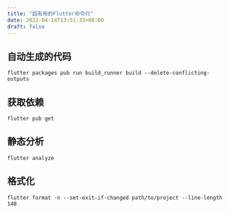 ```yaml
---
title: "超有用的Flutter命令行"
date: 2022-04-14T13:51:33+08:00
draft: false
---
```


## 自动生成的代码
```shell
flutter packages pub run build_runner build --delete-conflicting-outputs
```

## 获取依赖
```shell
flutter pub get
```

## 静态分析
```shell
flutter analyze
```

## 格式化
```shell
flutter format -n --set-exit-if-changed path/to/project --line-length 140
```


